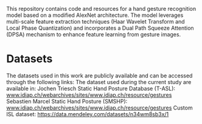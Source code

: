 This repository contains code and resources for a hand gesture recognition model based on a modified AlexNet architecture. The model leverages multi-scale feature extraction techniques (Haar Wavelet Transform and Local Phase Quantization) and incorporates a Dual Path Squeeze Attention (DPSA) mechanism to enhance feature learning from gesture images.

# Datasets
The datasets used in this work are publicly available and can be accessed through the following links:
The dataset used during the current study are available in: 
Jochen Triesch Static Hand Posture Database (T-ASL): www.idiap.ch/webarchives/sites/www.idiap.ch/resource/gestures
Sebastien Marcel Static Hand Posture (SMSHP): www.idiap.ch/webarchives/sites/www.idiap.ch/resource/gestures
Custom ISL dataset: https://data.mendeley.com/datasets/n34wm8sb3x/1
